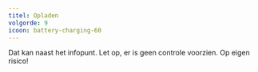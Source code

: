 ```yaml
---
titel: Opladen
volgorde: 9
icoon: battery-charging-60
---
```


Dat kan naast het infopunt. Let op, er is geen controle voorzien. Op eigen risico!
